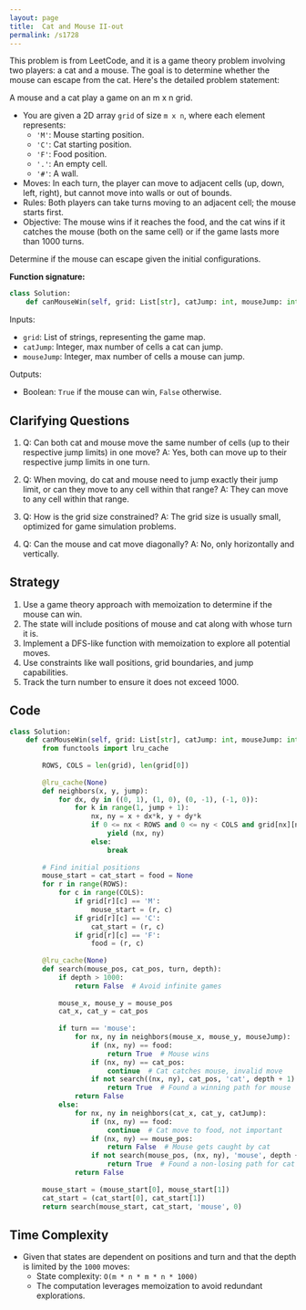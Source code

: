 ```yaml
---
layout: page
title:  Cat and Mouse II-out
permalink: /s1728
---
```


This problem is from LeetCode, and it is a game theory problem involving two players: a cat and a mouse. The goal is to determine whether the mouse can escape from the cat. Here's the detailed problem statement:

A mouse and a cat play a game on an m x n grid.

- You are given a 2D array `grid` of size `m x n`, where each element represents:
  - `'M'`: Mouse starting position.
  - `'C'`: Cat starting position.
  - `'F'`: Food position.
  - `'.'`: An empty cell.
  - `'#'`: A wall.
- Moves: In each turn, the player can move to adjacent cells (up, down, left, right), but cannot move into walls or out of bounds.
- Rules: Both players can take turns moving to an adjacent cell; the mouse starts first. 
- Objective: The mouse wins if it reaches the food, and the cat wins if it catches the mouse (both on the same cell) or if the game lasts more than 1000 turns.

Determine if the mouse can escape given the initial configurations.

**Function signature:**
```python
class Solution:
    def canMouseWin(self, grid: List[str], catJump: int, mouseJump: int) -> bool:
```

Inputs:
- `grid`: List of strings, representing the game map.
- `catJump`: Integer, max number of cells a cat can jump.
- `mouseJump`: Integer, max number of cells a mouse can jump.

Outputs:
- Boolean: `True` if the mouse can win, `False` otherwise.

## Clarifying Questions

1. Q: Can both cat and mouse move the same number of cells (up to their respective jump limits) in one move?
   A: Yes, both can move up to their respective jump limits in one turn.

2. Q: When moving, do cat and mouse need to jump exactly their jump limit, or can they move to any cell within that range?
   A: They can move to any cell within that range.

3. Q: How is the grid size constrained?
   A: The grid size is usually small, optimized for game simulation problems.

4. Q: Can the mouse and cat move diagonally?
   A: No, only horizontally and vertically.

## Strategy

1. Use a game theory approach with memoization to determine if the mouse can win.
2. The state will include positions of mouse and cat along with whose turn it is.
3. Implement a DFS-like function with memoization to explore all potential moves.
4. Use constraints like wall positions, grid boundaries, and jump capabilities.
5. Track the turn number to ensure it does not exceed 1000.

## Code

```python
class Solution:
    def canMouseWin(self, grid: List[str], catJump: int, mouseJump: int) -> bool:
        from functools import lru_cache
        
        ROWS, COLS = len(grid), len(grid[0])
        
        @lru_cache(None)
        def neighbors(x, y, jump):
            for dx, dy in ((0, 1), (1, 0), (0, -1), (-1, 0)):
                for k in range(1, jump + 1):
                    nx, ny = x + dx*k, y + dy*k
                    if 0 <= nx < ROWS and 0 <= ny < COLS and grid[nx][ny] != '#':
                        yield (nx, ny)
                    else:
                        break
        
        # Find initial positions
        mouse_start = cat_start = food = None
        for r in range(ROWS):
            for c in range(COLS):
                if grid[r][c] == 'M':
                    mouse_start = (r, c)
                if grid[r][c] == 'C':
                    cat_start = (r, c)
                if grid[r][c] == 'F':
                    food = (r, c)
        
        @lru_cache(None)
        def search(mouse_pos, cat_pos, turn, depth):
            if depth > 1000:
                return False  # Avoid infinite games
            
            mouse_x, mouse_y = mouse_pos
            cat_x, cat_y = cat_pos
            
            if turn == 'mouse':
                for nx, ny in neighbors(mouse_x, mouse_y, mouseJump): 
                    if (nx, ny) == food:
                        return True  # Mouse wins
                    if (nx, ny) == cat_pos:
                        continue  # Cat catches mouse, invalid move
                    if not search((nx, ny), cat_pos, 'cat', depth + 1):
                        return True  # Found a winning path for mouse
                return False
            else:
                for nx, ny in neighbors(cat_x, cat_y, catJump):
                    if (nx, ny) == food:
                        continue  # Cat move to food, not important
                    if (nx, ny) == mouse_pos:
                        return False  # Mouse gets caught by cat
                    if not search(mouse_pos, (nx, ny), 'mouse', depth + 1):
                        return True  # Found a non-losing path for cat
                return False
        
        mouse_start = (mouse_start[0], mouse_start[1])
        cat_start = (cat_start[0], cat_start[1])
        return search(mouse_start, cat_start, 'mouse', 0)

```

## Time Complexity

- Given that states are dependent on positions and turn and that the depth is limited by the `1000` moves:
  - State complexity: `O(m * n * m * n * 1000)`
  - The computation leverages memoization to avoid redundant explorations.
